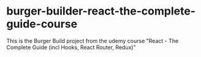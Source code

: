 # burger-builder-react-the-complete-guide-course
This is the Burger Build project from the udemy course "React - The Complete Guide (incl Hooks, React Router, Redux)"
